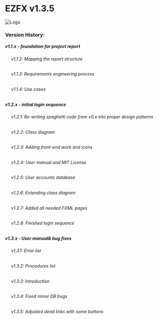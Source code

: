 # EZFX v1.3.5


![Logo](https://i.imgur.com/Yk6R2Hv.png)

### Version History:
##### v1.1.x - foundation for project report
  ###### &nbsp;&nbsp;&nbsp;&nbsp; v1.1.2: Mapping the report structure
  ###### &nbsp;&nbsp;&nbsp;&nbsp; v1.1.3: Requirements engineering process
  ###### &nbsp;&nbsp;&nbsp;&nbsp; v1.1.4: Use cases
##### v1.2.x - initial login sequence
   ###### &nbsp;&nbsp;&nbsp;&nbsp; v1.2.1: Re-writing spaghetti code from v0.x into proper design patterns
   ###### &nbsp;&nbsp;&nbsp;&nbsp; v1.2.2: Class diagram
   ###### &nbsp;&nbsp;&nbsp;&nbsp; v1.2.3: Adding front-end work and icons
   ###### &nbsp;&nbsp;&nbsp;&nbsp; v1.2.4: User manual and MIT License
   ###### &nbsp;&nbsp;&nbsp;&nbsp; v1.2.5: User accounts database
   ###### &nbsp;&nbsp;&nbsp;&nbsp; v1.2.6: Extending class diagram
   ###### &nbsp;&nbsp;&nbsp;&nbsp; v1.2.7: Added all needed FXML pages
   ###### &nbsp;&nbsp;&nbsp;&nbsp; v1.2.8: Finished login sequence
##### v1.3.x - User manual& bug fixes
   ###### &nbsp;&nbsp;&nbsp;&nbsp; v1.3.1: Error list
   ###### &nbsp;&nbsp;&nbsp;&nbsp; v1.3.2: Procedures list
   ###### &nbsp;&nbsp;&nbsp;&nbsp; v1.3.3: Introduction
   ###### &nbsp;&nbsp;&nbsp;&nbsp; v1.3.4: Fixed minor DB bugs
   ###### &nbsp;&nbsp;&nbsp;&nbsp; v1.3.5: Adjusted dead links with some buttons
   
   

